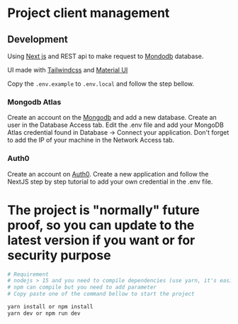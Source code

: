 # Project client management

## Development

Using [Next js](https://nextjs.org/) and REST api to make request to [Mondodb](https://mongodb.com) database.

UI made with [Tailwindcss](https://tailwindcss.com/) and [Material UI](https://mui.com/)

Copy the `.env.example` to `.env.local` and follow the step bellow.

### Mongodb Atlas

Create an account on the [Mongodb](https://www.mongodb.com/) and add a new database.
Create an user in the Database Access tab.
Edit the .env file and add your MongoDB Atlas credential found in Database &rarr; Connect your application.
Don't forget to add the IP of your machine in the Network Access tab.

### Auth0

Create an account on [Auth0](https://auth0.com).
Create a new application and follow the NextJS step by step tutorial to add your own credential in the .env file.

# The project is "normally" future proof, so you can update to the latest version if you want or for security purpose

```bash
# Requirement
# nodejs > 15 and you need to compile dependencies (use yarn, it's easier)
# npm can compile but you need to add parameter
# Copy paste one of the command bellow to start the project

yarn install or npm install
yarn dev or npm run dev
```
